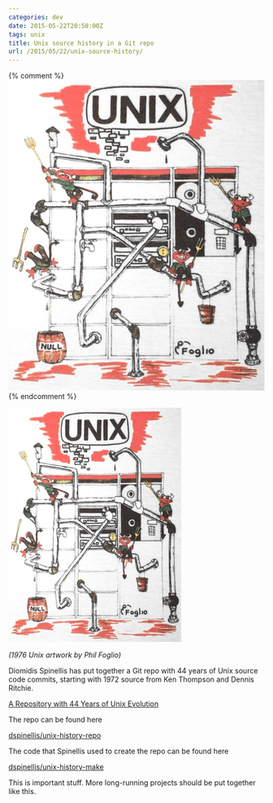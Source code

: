 ```yaml
---
categories: dev
date: 2015-05-22T20:50:00Z
tags: unix
title: Unix source history in a Git repo
url: /2015/05/22/unix-source-history/
---
```


{% comment %}
![My helpful screenshot](/assets/UnixFoglio.jpg)
{% endcomment %}

<img src="/assets/UnixFoglio.jpg" width="340" height="460" />

*(1976 Unix artwork by Phil Foglio)*

Diomidis Spinellis has put together a Git repo with 44 years of Unix
source code commits, starting with 1972 source from Ken Thompson and Dennis Ritchie.

[A Repository with 44 Years of Unix Evolution](http://www.dmst.aueb.gr/dds/pubs/conf/2015-MSR-Unix-History/html/Spi15c.html)

The repo can be found here

[dspinellis/unix-history-repo](https://github.com/dspinellis/unix-history-repo)

The code that Spinellis used to create the repo can be found here

[dspinellis/unix-history-make](https://github.com/dspinellis/unix-history-make)

This is important stuff. More long-running projects should be put together like
this.
